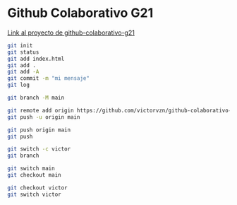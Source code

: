 # Github Colaborativo G21

[Link al proyecto de github-colaborativo-g21](https://github.com/victorvzn/github-colaborativo-g21)

```bash
git init
git status
git add index.html
git add .
git add -A
git commit -m "mi mensaje"
git log

git branch -M main

git remote add origin https://github.com/victorvzn/github-colaborativo-g21.git
git push -u origin main

git push origin main
git push

git switch -c victor
git branch

git switch main
git checkout main

git checkout victor
git switch victor
```